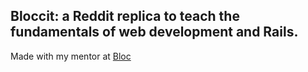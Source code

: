 ## Bloccit: a Reddit replica to teach the fundamentals of web development and Rails.

Made with my mentor at [Bloc](http://bloc.io)
